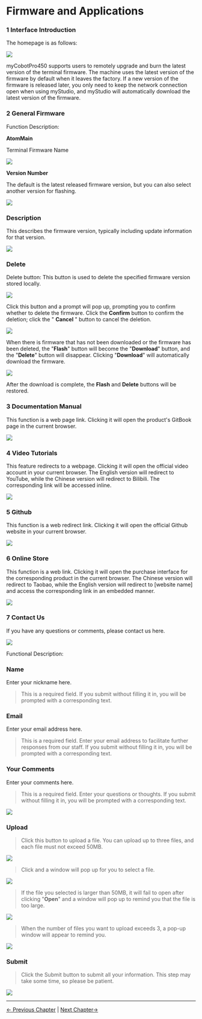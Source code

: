 # Firmware and Applications
### 1 Interface Introduction

The homepage is as follows:

<img src="../../../resources/3-FunctionsAndApplications/5.myBlockly/firmware/firmware-home.png" />

myCobotPro450 supports users to remotely upgrade and burn the latest version of the terminal firmware. The machine uses the latest version of the firmware by default when it leaves the factory. If a new version of the firmware is released later, you only need to keep the network connection open when using myStudio, and myStudio will automatically download the latest version of the firmware.

### 2 General Firmware

Function Description:

**AtomMain**

Terminal Firmware Name

<img src="../../../resources/3-FunctionsAndApplications/5.myBlockly/firmware/firmware-home1.png" />

**Version Number**

The default is the latest released firmware version, but you can also select another version for flashing.

<img src="../../../resources/3-FunctionsAndApplications/5.myBlockly/firmware/firmware-home2.png" />

### Description

This describes the firmware version, typically including update information for that version.

<img src="../../../resources/3-FunctionsAndApplications/5.myBlockly/firmware/firmware-home3.png" />

### **Delete**

Delete button: This button is used to delete the specified firmware version stored locally.

<img src="../../../resources/3-FunctionsAndApplications/5.myBlockly/firmware/firmware-home4.png" />

Click this button and a prompt will pop up, prompting you to confirm whether to delete the firmware. Click the **Confirm** button to confirm the deletion; click the " **Cancel** " button to cancel the deletion.

<img src="../../../resources/3-FunctionsAndApplications/5.myBlockly/firmware/firmware-home5.png" />

When there is firmware that has not been downloaded or the firmware has been deleted, the "**Flash**" button will become the "**Download**" button, and the "**Delete**" button will disappear. Clicking "**Download**" will automatically download the firmware.

<img src="../../../resources/3-FunctionsAndApplications/5.myBlockly/firmware/firmware-home6.png" />

After the download is complete, the **Flash** and **Delete** buttons will be restored.

### 3 Documentation Manual

This function is a web page link. Clicking it will open the product's GitBook page in the current browser.

<img src="../../../resources/3-FunctionsAndApplications/5.myBlockly/firmware/firmware-document.png" />

### 4 Video Tutorials

This feature redirects to a webpage. Clicking it will open the official video account in your current browser. The English version will redirect to YouTube, while the Chinese version will redirect to Bilibili. The corresponding link will be accessed inline.

<img src="../../../resources/3-FunctionsAndApplications/5.myBlockly/firmware/firmware-video.png" />

### 5 Github

This function is a web redirect link. Clicking it will open the official Github website in your current browser.

<img src="../../../resources/3-FunctionsAndApplications/5.myBlockly/firmware/firmware-github.png" />


### 6 Online Store

This function is a web link. Clicking it will open the purchase interface for the corresponding product in the current browser. The Chinese version will redirect to Taobao, while the English version will redirect to [website name] and access the corresponding link in an embedded manner.

<img src="../../../resources/3-FunctionsAndApplications/5.myBlockly/firmware/firmware-shop.png" />

### 7 Contact Us

If you have any questions or comments, please contact us here.

<img src="../../../resources/3-FunctionsAndApplications/5.myBlockly/firmware/firmware-contact1.png" />

Functional Description:

### Name

Enter your nickname here.

> This is a required field. If you submit without filling it in, you will be prompted with a corresponding text.

### Email

Enter your email address here.

> This is a required field. Enter your email address to facilitate further responses from our staff. If you submit without filling it in, you will be prompted with a corresponding text.

### Your Comments

Enter your comments here.

> This is a required field. Enter your questions or thoughts. If you submit without filling it in, you will be prompted with a corresponding text.

<img src="../../../resources/3-FunctionsAndApplications/5.myBlockly/firmware/firmware-contact2.png" />

### Upload

> Click this button to upload a file. You can upload up to three files, and each file must not exceed 50MB.

<img src="../../../resources/3-FunctionsAndApplications/5.myBlockly/firmware/firmware-contact3.png" />

> Click and a window will pop up for you to select a file.

<img src="../../../resources/3-FunctionsAndApplications/5.myBlockly/firmware/firmware-contact4.png" />

> If the file you selected is larger than 50MB, it will fail to open after clicking "**Open**" and a window will pop up to remind you that the file is too large.

<img src="../../../resources/3-FunctionsAndApplications/5.myBlockly/firmware/firmware-contact5.png" />

> When the number of files you want to upload exceeds 3, a pop-up window will appear to remind you.

<img src="../../../resources/3-FunctionsAndApplications/5.myBlockly/firmware/firmware-contact6.png" />

### Submit

> Click the Submit button to submit all your information. This step may take some time, so please be patient.

<img src="../../../resources/3-FunctionsAndApplications/5.myBlockly/firmware/firmware-contact7.png" />

---

[← Previous Chapter](../5.6-quickmove/5.6.1-quickmovefirstuse.md) | [Next Chapter→](../5.8-setting/5.8.1-setting_main.md)